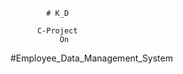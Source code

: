             # K_D
            
          C-Project
               On
  #Employee_Data_Management_System
